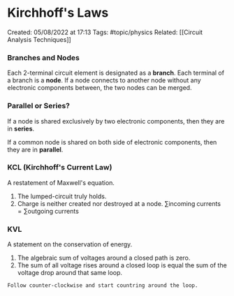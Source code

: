 # Kirchhoff's Laws
Created: 05/08/2022 at 17:13
Tags: #topic/physics 
Related: [[Circuit Analysis Techniques]]

### Branches and Nodes
Each 2-terminal circuit element is designated as a **branch**. Each terminal of a branch is a **node**. If a node connects to another node without any electronic components between, the two nodes can be merged.

### Parallel or Series?
If a node is shared exclusively by two electronic components, then they are in **series**.

If a common node is shared on both side of electronic components, then they are in **parallel**.

### KCL (Kirchhoff's Current Law)
A restatement of Maxwell's equation.
1. The lumped-circuit truly holds.
2. Charge is neither created nor destroyed at a node. $\sum \mathrm{incoming \; currents} = \sum \mathrm{outgoing \; currents}$

### KVL
A statement on the conservation of energy.
1. The algebraic sum of voltages around a closed path is zero.
2. The sum of all voltage rises around a closed loop is equal the sum of the voltage drop around that same loop.

```ad-info
Follow counter-clockwise and start countring around the loop.
```